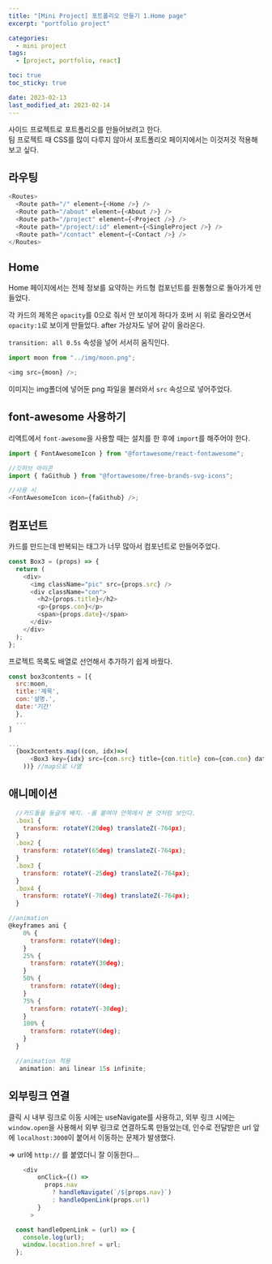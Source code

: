 ```yaml
---
title: "[Mini Project] 포트폴리오 만들기 1.Home page"
excerpt: "portfolio project"

categories:
  - mini project
tags:
  - [project, portfolio, react]

toc: true
toc_sticky: true

date: 2023-02-13
last_modified_at: 2023-02-14
---
```


사이드 프로젝트로 포트폴리오를 만들어보려고 한다. <br />
팀 프로젝트 때 CSS를 많이 다루지 않아서 포트폴리오 페이지에서는 이것저것 적용해보고 싶다.

## 라우팅

```javascript
<Routes>
  <Route path="/" element={<Home />} />
  <Route path="/about" element={<About />} />
  <Route path="/project" element={<Project />} />
  <Route path="/project/:id" element={<SingleProject />} />
  <Route path="/contact" element={<Contact />} />
</Routes>
```

## Home

Home 페이지에서는 전체 정보를 요약하는 카드형 컴포넌트를 원통형으로 돌아가게 만들었다.

각 카드의 제목은 `opacity`를 0으로 줘서 안 보이게 하다가 호버 시 위로 올라오면서 `opacity:1`로 보이게 만들었다.
after 가상자도 넣어 같이 올라온다.

`transition: all 0.5s` 속성을 넣어 서서히 움직인다.

```javascript
import moon from "../img/moon.png";

<img src={moon} />;
```

이미지는 img폴더에 넣어둔 png 파일을 불러와서 `src` 속성으로 넣어주었다.

## font-awesome 사용하기

리액트에서 `font-awesome`을 사용할 때는 설치를 한 후에 `import`를 해주어야 한다.

```javascript
import { FontAwesomeIcon } from "@fortawesome/react-fontawesome";

//깃허브 아이콘
import { faGithub } from "@fortawesome/free-brands-svg-icons";

//사용 시
<FontAwesomeIcon icon={faGithub} />;
```

## 컴포넌트

카드를 만드는데 반복되는 태그가 너무 많아서 컴포넌트로 만들어주었다.

```javascript
const Box3 = (props) => {
  return (
    <div>
      <img className="pic" src={props.src} />
      <div className="con">
        <h2>{props.title}</h2>
        <p>{props.con}</p>
        <span>{props.date}</span>
      </div>
    </div>
  );
};
```

프로젝트 목록도 배열로 선언해서 추가하기 쉽게 바꿨다.

```javascript
const box3contents = [{
  src:moon,
  title:'제목',
  con:'설명.',
  date:'기간'
  },
  ...
]

...
  {box3contents.map((con, idx)=>(
      <Box3 key={idx} src={con.src} title={con.title} con={con.con} date={con.date} />
    ))} //map으로 나열
```

## 애니메이션

```javascript
  //카드들을 둥글게 배치. -를 붙여야 안쪽에서 본 것처럼 보인다.
  .box1 {
    transform: rotateY(20deg) translateZ(-764px);
  }
  .box2 {
    transform: rotateY(65deg) translateZ(-764px);
  }
  .box3 {
    transform: rotateY(-25deg) translateZ(-764px);
  }
  .box4 {
    transform: rotateY(-70deg) translateZ(-764px);
  }

//animation
@keyframes ani {
    0% {
      transform: rotateY(0deg);
    }
    25% {
      transform: rotateY(30deg);
    }
    50% {
      transform: rotateY(0deg);
    }
    75% {
      transform: rotateY(-30deg);
    }
    100% {
      transform: rotateY(0deg);
    }
  }

  //animation 적용
   animation: ani linear 15s infinite;
```

## 외부링크 연결

클릭 시 내부 링크로 이동 시에는 useNavigate를 사용하고, 외부 링크 시에는 `window.open`을 사용해서 외부 링크로 연결하도록 만들었는데, 인수로 전달받은 url 앞에 `localhost:3000`이 붙어서 이동하는 문제가 발생했다.

=> url에 `http://` 를 붙였더니 잘 이동한다...

```javascript
    <div
        onClick={() =>
          props.nav
            ? handleNavigate(`/${props.nav}`)
            : handleOpenLink(props.url)
        }
      >

  const handleOpenLink = (url) => {
    console.log(url);
    window.location.href = url;
  };

```
